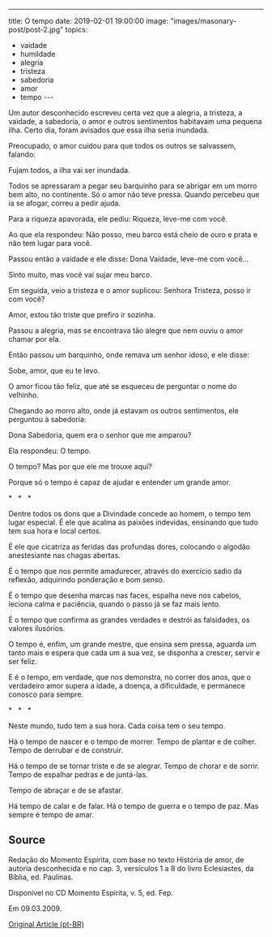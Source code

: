 ---
title: O tempo
date: 2019-02-01 19:00:00
image: "images/masonary-post/post-2.jpg"
topics: 
- vaidade
- humildade
- alegria
- tristeza
- sabedoria
- amor
- tempo
--- 

Um autor desconhecido escreveu certa vez que a alegria, a tristeza, a vaidade,
a sabedoria, o amor e outros sentimentos habitavam uma pequena ilha. Certo dia,
foram avisados que essa ilha seria inundada.

Preocupado, o amor cuidou para que todos os outros se salvassem, falando:

Fujam todos, a ilha vai ser inundada.

Todos se apressaram a pegar seu barquinho para se abrigar em um morro bem alto,
no continente. Só o amor não teve pressa. Quando percebeu que ia se afogar,
correu a pedir ajuda.

Para a riqueza apavorada, ele pediu: Riqueza, leve-me com você.

Ao que ela respondeu: Não posso, meu barco está cheio de ouro e prata e não tem
lugar para você.

Passou então a vaidade e ele disse: Dona Vaidade, leve-me com você...

Sinto muito, mas você vai sujar meu barco.

Em seguida, veio a tristeza e o amor suplicou: Senhora Tristeza, posso ir com
você?

Amor, estou tão triste que prefiro ir sozinha.

Passou a alegria, mas se encontrava tão alegre que nem ouviu o amor chamar por
ela.

Então passou um barquinho, onde remava um senhor idoso, e ele disse:

Sobe, amor, que eu te levo.

O amor ficou tão feliz, que até se esqueceu de perguntar o nome do velhinho.

Chegando ao morro alto, onde já estavam os outros sentimentos, ele perguntou à
sabedoria:

Dona Sabedoria, quem era o senhor que me amparou?

Ela respondeu: O tempo.

O tempo? Mas por que ele me trouxe aqui?

Porque só o tempo é capaz de ajudar e entender um grande amor.

*   *   *

Dentre todos os dons que a Divindade concede ao homem, o tempo tem lugar
especial. É ele que acalma as paixões indevidas, ensinando que tudo tem sua
hora e local certos.

É ele que cicatriza as feridas das profundas dores, colocando o algodão
anestesiante nas chagas abertas.

É o tempo que nos permite amadurecer, através do exercício sadio da reflexão,
adquirindo ponderação e bom senso.

É o tempo que desenha marcas nas faces, espalha neve nos cabelos, leciona calma
e paciência, quando o passo já se faz mais lento.

É o tempo que confirma as grandes verdades e destrói as falsidades, os valores
ilusórios.

O tempo é, enfim, um grande mestre, que ensina sem pressa, aguarda um tanto
mais e espera que cada um a sua vez, se disponha a crescer, servir e ser feliz.

E é o tempo, em verdade, que nos demonstra, no correr dos anos, que o
verdadeiro amor supera a idade, a doença, a dificuldade, e permanece conosco
para sempre.

*   *   *

Neste mundo, tudo tem a sua hora. Cada coisa tem o seu tempo.

Há o tempo de nascer e o tempo de morrer. Tempo de plantar e de colher. Tempo
de derrubar e de construir.

Há o tempo de se tornar triste e de se alegrar. Tempo de chorar e de sorrir.
Tempo de espalhar pedras e de juntá-las.

Tempo de abraçar e de se afastar.

Há tempo de calar e de falar. Há o tempo de guerra e o tempo de paz. Mas sempre
é tempo de amar.

## Source
Redação do Momento Espírita, com base no texto História de amor, de autoria
desconhecida e no cap. 3, versículos 1 a 8 do livro Eclesiastes, da Bíblia, ed.
Paulinas.  

Disponível no CD Momento Espírita, v. 5, ed. Fep.

Em 09.03.2009.


[Original Article (pt-BR)](http://momento.com.br/pt/ler_texto.php?id=630)
